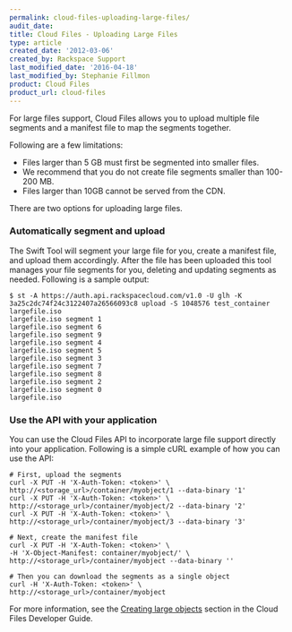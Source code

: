 ```yaml
---
permalink: cloud-files-uploading-large-files/
audit_date:
title: Cloud Files - Uploading Large Files
type: article
created_date: '2012-03-06'
created_by: Rackspace Support
last_modified_date: '2016-04-18'
last_modified_by: Stephanie Fillmon
product: Cloud Files
product_url: cloud-files
---
```


For large files support, Cloud Files allows you to upload multiple file
segments and a manifest file to map the segments together.

Following are a few limitations:

-   Files larger than 5 GB must first be segmented into smaller files.
-   We recommend that you do not create file segments smaller than
    100-200 MB.
-   Files larger than 10GB cannot be served from the CDN.

There are two options for uploading large files.

### Automatically segment and upload

The Swift Tool will segment your large file for you, create a manifest
file, and upload them accordingly. After the file has been uploaded
this tool manages your file segments for you, deleting and updating
segments as needed. Following is a sample output:

    $ st -A https://auth.api.rackspacecloud.com/v1.0 -U glh -K 3a25c2dc74f24c3122407a26566093c8 upload -S 1048576 test_container largefile.iso
    largefile.iso segment 1
    largefile.iso segment 6
    largefile.iso segment 9
    largefile.iso segment 4
    largefile.iso segment 5
    largefile.iso segment 3
    largefile.iso segment 7
    largefile.iso segment 8
    largefile.iso segment 2
    largefile.iso segment 0
    largefile.iso

### Use the API with your application

You can use the Cloud Files API to incorporate large file support
directly into your application. Following is a simple cURL example of how you
can use the API:

    # First, upload the segments
    curl -X PUT -H 'X-Auth-Token: <token>' \     http://<storage_url>/container/myobject/1 --data-binary '1'
    curl -X PUT -H 'X-Auth-Token: <token>' \     http://<storage_url>/container/myobject/2 --data-binary '2'
    curl -X PUT -H 'X-Auth-Token: <token>' \     http://<storage_url>/container/myobject/3 --data-binary '3'

    # Next, create the manifest file
    curl -X PUT -H 'X-Auth-Token: <token>' \
    -H 'X-Object-Manifest: container/myobject/' \     http://<storage_url>/container/myobject --data-binary ''

    # Then you can download the segments as a single object
    curl -H 'X-Auth-Token: <token>' \
    http://<storage_url>/container/myobject

For more information, see the [Creating large objects](https://developer.rackspace.com/docs/cloud-files/v1/developer-guide/#creating-large-objects) section in the Cloud Files Developer Guide.
